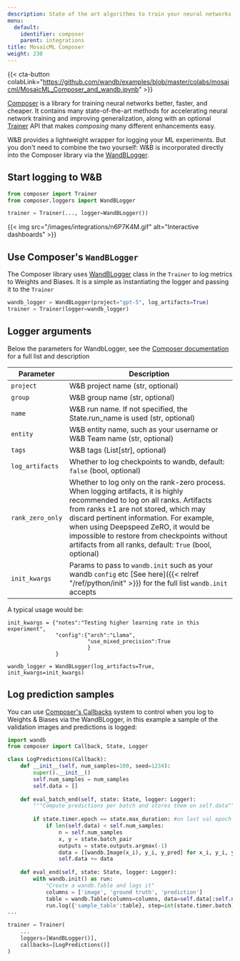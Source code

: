 ```yaml
---
description: State of the art algorithms to train your neural networks
menu:
  default:
    identifier: composer
    parent: integrations
title: MosaicML Composer
weight: 230
---
```

{{< cta-button colabLink="https://github.com/wandb/examples/blob/master/colabs/mosaicml/MosaicML_Composer_and_wandb.ipynb" >}}

[Composer](https://github.com/mosaicml/composer) is a library for training neural networks better, faster, and cheaper. It contains many state-of-the-art methods for accelerating neural network training and improving generalization, along with an optional [Trainer](https://docs.mosaicml.com/projects/composer/en/stable/trainer/using_the_trainer.html) API that makes _composing_ many different enhancements easy.

W&B provides a lightweight wrapper for logging your ML experiments. But you don't need to combine the two yourself: W&B is incorporated directly into the Composer library via the [WandBLogger](https://docs.mosaicml.com/projects/composer/en/stable/trainer/file_uploading.html#weights-biases-artifacts).

## Start logging to W&B

```python
from composer import Trainer
from composer.loggers import WandBLogger

trainer = Trainer(..., logger=WandBLogger())
```

{{< img src="/images/integrations/n6P7K4M.gif" alt="Interactive dashboards" >}}

## Use Composer's `WandBLogger`

The Composer library uses [WandBLogger](https://docs.mosaicml.com/projects/composer/en/stable/trainer/file_uploading.html#weights-biases-artifacts) class in the `Trainer` to log metrics to Weights and Biases. It is a simple as instantiating the logger and passing it to the `Trainer`

```python
wandb_logger = WandBLogger(project="gpt-5", log_artifacts=True)
trainer = Trainer(logger=wandb_logger)
```

## Logger arguments

Below the parameters for WandbLogger, see the [Composer documentation](https://docs.mosaicml.com/projects/composer/en/stable/api_reference/generated/composer.loggers.WandBLogger.html) for a full list and description

| Parameter                       | Description                                                                                                                                                                                                                                                                                                                                                              |
| ------------------------------- | ------------------------------------------------------------------------------------------------------------------------------------------------------------------------------------------------------------------------------------------------------------------------------------------------------------------------------------------------------------------------ |
| `project`                 | W&B project name (str, optional)
| `group`                   | W&B group name (str, optional)
| `name`                   |  W&B run name. If not specified, the State.run_name is used (str, optional)
| `entity`                   | W&B entity name, such as your username or W&B Team name (str, optional)
| `tags`                   | W&B tags (List[str], optional)
| `log_artifacts`                 | Whether to log checkpoints to wandb, default: `false` (bool, optional)|
| `rank_zero_only`         | Whether to log only on the rank-zero process. When logging artifacts, it is highly recommended to log on all ranks. Artifacts from ranks ≥1 are not stored, which may discard pertinent information. For example, when using Deepspeed ZeRO, it would be impossible to restore from checkpoints without artifacts from all ranks, default: `True` (bool, optional)
| `init_kwargs`                   | Params to pass to `wandb.init` such as your wandb `config` etc [See here]({{< relref "/ref/python/init" >}}) for the full list `wandb.init` accepts                                                                                                                                                                                   


A typical usage would be:

```
init_kwargs = {"notes":"Testing higher learning rate in this experiment", 
               "config":{"arch":"Llama",
                         "use_mixed_precision":True
                         }
               }

wandb_logger = WandBLogger(log_artifacts=True, init_kwargs=init_kwargs)
```

## Log prediction samples

You can use [Composer's Callbacks](https://docs.mosaicml.com/projects/composer/en/stable/trainer/callbacks.html) system to control when you log to Weights & Biases via the WandBLogger, in this example a sample of the validation images and predictions is logged:

```python
import wandb
from composer import Callback, State, Logger

class LogPredictions(Callback):
    def __init__(self, num_samples=100, seed=1234):
        super().__init__()
        self.num_samples = num_samples
        self.data = []
        
    def eval_batch_end(self, state: State, logger: Logger):
        """Compute predictions per batch and stores them on self.data"""
        
        if state.timer.epoch == state.max_duration: #on last val epoch
            if len(self.data) < self.num_samples:
                n = self.num_samples
                x, y = state.batch_pair
                outputs = state.outputs.argmax(-1)
                data = [[wandb.Image(x_i), y_i, y_pred] for x_i, y_i, y_pred in list(zip(x[:n], y[:n], outputs[:n]))]
                self.data += data
            
    def eval_end(self, state: State, logger: Logger):
        with wandb.init() as run:
            "Create a wandb.Table and logs it"
            columns = ['image', 'ground truth', 'prediction']
            table = wandb.Table(columns=columns, data=self.data[:self.num_samples])
            run.log({'sample_table':table}, step=int(state.timer.batch))         
...

trainer = Trainer(
    ...
    loggers=[WandBLogger()],
    callbacks=[LogPredictions()]
)
```